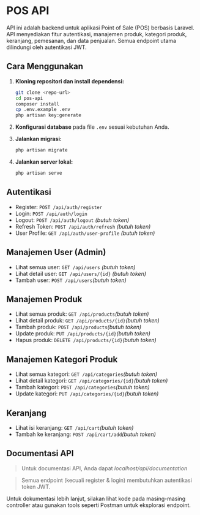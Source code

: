 # POS API

API ini adalah backend untuk aplikasi Point of Sale (POS) berbasis Laravel. API menyediakan fitur autentikasi, manajemen produk, kategori produk, keranjang, pemesanan, dan data penjualan. Semua endpoint utama dilindungi oleh autentikasi JWT.

## Cara Menggunakan

1. **Kloning repositori dan install dependensi:**
    ```bash
    git clone <repo-url>
    cd pos-api
    composer install
    cp .env.example .env
    php artisan key:generate
    ```

2. **Konfigurasi database** pada file `.env` sesuai kebutuhan Anda.

3. **Jalankan migrasi:**
    ```bash
    php artisan migrate
    ```

4. **Jalankan server lokal:**
    ```bash
    php artisan serve
    ```

## Autentikasi

- Register: `POST /api/auth/register`
- Login: `POST /api/auth/login`
- Logout: `POST /api/auth/logout` _(butuh token)_
- Refresh Token: `POST /api/auth/refresh` _(butuh token)_
- User Profile: `GET /api/auth/user-profile` _(butuh token)_

## Manajemen User (Admin)

- Lihat semua user: `GET /api/users` _(butuh token)_
- Lihat detail user: `GET /api/users/{id}` _(butuh token)_
- Tambah user: `POST /api/users`_(butuh token)_

## Manajemen Produk

- Lihat semua produk: `GET /api/products`_(butuh token)_
- Lihat detail produk: `GET /api/products/{id}`_(butuh token)_
- Tambah produk: `POST /api/products`_(butuh token)_
- Update produk: `PUT /api/products/{id}`_(butuh token)_
- Hapus produk: `DELETE /api/products/{id}`_(butuh token)_

## Manajemen Kategori Produk

- Lihat semua kategori: `GET /api/categories`_(butuh token)_
- Lihat detail kategori: `GET /api/categories/{id}`_(butuh token)_
- Tambah kategori: `POST /api/categories`_(butuh token)_
- Update kategori: `PUT /api/categories/{id}`_(butuh token)_

## Keranjang

- Lihat isi keranjang: `GET /api/cart`_(butuh token)_
- Tambah ke keranjang: `POST /api/cart/add`_(butuh token)_

## Documentasi API
> Untuk documentasi API, Anda dapat _localhost/api/documentation_


> Semua endpoint (kecuali register & login) membutuhkan autentikasi token JWT.

Untuk dokumentasi lebih lanjut, silakan lihat kode pada masing-masing controller atau gunakan tools seperti Postman untuk eksplorasi endpoint.
